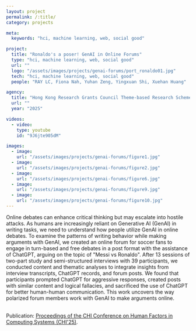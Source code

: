 ```yaml
---
layout: project
permalink: /:title/
category: projects

meta:
  keywords: "hci, machine learning, web, social good"

project:
  title: "Ronaldo's a poser! GenAI in Online Forums"
  type: "hci, machine learning, web, social good"
  url: ""
  logo: "/assets/images/projects/genai-forums/port_ronaldo01.jpg"
  tech: "hci, machine learning, web, social good"
  people: "RAY LC, Fiona Nah, Yuhan Zeng, Yingxuan Shi, Xuehan Huang"

agency:
  title: "Hong Kong Research Grants Council Theme-based Research Scheme, Chow Sang Sang Group Research Fund, City University of Hong Kong Teaching Development Grant, CHI"
  url: ""
  year: "2025"

videos:
  - video:
    type: youtube
    id: "9J6jte905dM"

images:
  - image:
    url: "/assets/images/projects/genai-forums/figure1.jpg"
  - image:
    url: "/assets/images/projects/genai-forums/figure2.jpg"
  - image:
    url: "/assets/images/projects/genai-forums/figure6.jpg"
  - image:
    url: "/assets/images/projects/genai-forums/figure9.jpg"
  - image:
    url: "/assets/images/projects/genai-forums/figure10.jpg"
---
```

<p>
Online debates can enhance critical thinking but may escalate into hostile attacks. As humans are increasingly reliant on Generative AI (GenAI) in writing tasks, we need to understand how people utilize GenAI in online debates. To examine the patterns of writing behavior while making arguments with GenAI, we created an online forum for soccer fans to engage in turn-based and free debates in a post format with the assistance of ChatGPT, arguing on the topic of "Messi vs Ronaldo". After 13 sessions of two-part study and semi-structured interviews with 39 participants, we conducted content and thematic analyses to integrate insights from interview transcripts, ChatGPT records, and forum posts. We found that participants prompted ChatGPT for aggressive responses, created posts with similar content and logical fallacies, and sacrificed the use of ChatGPT for better human-human communication. This work uncovers the way polarized forum members work with GenAI to make arguments online.<br><br>

Publication: <a href="https://raylc.org/chairbots/ArbitersGenAI_CHI24_Prepub.pdf"><u>Proceedings of the CHI Conference on Human Factors in Computing Systems (CHI'25)</u></a>.</p>
